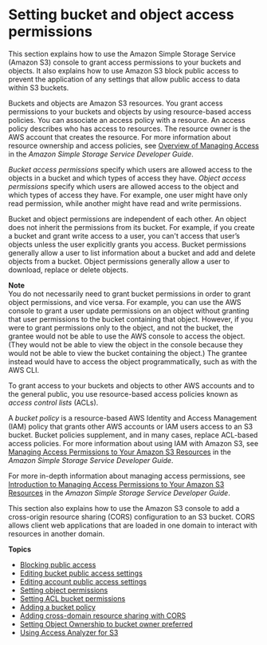 # Setting bucket and object access permissions<a name="set-permissions"></a>

This section explains how to use the Amazon Simple Storage Service \(Amazon S3\) console to grant access permissions to your buckets and objects\. It also explains how to use Amazon S3 block public access to prevent the application of any settings that allow public access to data within S3 buckets\. 

 Buckets and objects are Amazon S3 resources\.  You grant access permissions to your buckets and objects by using resource\-based access policies\. You can associate an access policy with a resource\. An access policy describes who has access to resources\. The resource owner is the AWS account that creates the resource\. For more information about resource ownership and access policies, see [Overview of Managing Access](https://docs.aws.amazon.com/AmazonS3/latest/dev/access-control-overview.html) in the *Amazon Simple Storage Service Developer Guide*\. 

*Bucket access permissions* specify which users are allowed access to the objects in a bucket and which types of access they have\. *Object access permissions* specify which users are allowed access to the object and which types of access they have\. For example, one user might have only read permission, while another might have read and write permissions\.

Bucket and object permissions are independent of each other\. An object does not inherit the permissions from its bucket\. For example, if you create a bucket and grant write access to a user, you can't access that user’s objects unless the user explicitly grants you access\. Bucket permissions generally allow a user to list information about a bucket and add and delete objects from a bucket\. Object permissions generally allow a user to download, replace or delete objects\.

**Note**  
You do not necessarily need to grant bucket permissions in order to grant object permissions, and vice versa\. For example, you can use the AWS console to grant a user update permissions on an object without granting that user permissions to the bucket containing that object\. However, if you were to grant permissions only to the object, and not the bucket, the grantee would not be able to use the AWS console to access the object\. \(They would not be able to view the object in the console because they would not be able to view the bucket containing the object\.\) The grantee instead would have to access the object programmatically, such as with the AWS CLI\.

 To grant access to your buckets and objects to other AWS accounts and to the general public, you use resource\-based access policies known as *access control lists* \(ACLs\)\. 

A *bucket policy* is a resource\-based AWS Identity and Access Management \(IAM\) policy that grants other AWS accounts or IAM users access to an S3 bucket\. Bucket policies supplement, and in many cases, replace ACL\-based access policies\.  For more information about using IAM with Amazon S3, see [Managing Access Permissions to Your Amazon S3 Resources](https://docs.aws.amazon.com/AmazonS3/latest/dev/s3-access-control.html) in the *Amazon Simple Storage Service Developer Guide*\. 

For more in\-depth information about managing access permissions, see [Introduction to Managing Access Permissions to Your Amazon S3 Resources](https://docs.aws.amazon.com/AmazonS3/latest/dev/intro-managing-access-s3-resources.html) in the *Amazon Simple Storage Service Developer Guide*\.

This section also explains how to use the Amazon S3 console to add a cross\-origin resource sharing \(CORS\) configuration to an S3 bucket\. CORS allows client web applications that are loaded in one domain to interact with resources in another domain\.

**Topics**
+ [Blocking public access](block-public-access.md)
+ [Editing bucket public access settings](block-public-access-bucket.md)
+ [Editing account public access settings](block-public-access-account.md)
+ [Setting object permissions](set-object-permissions.md)
+ [Setting ACL bucket permissions](set-bucket-permissions.md)
+ [Adding a bucket policy](add-bucket-policy.md)
+ [Adding cross\-domain resource sharing with CORS](add-cors-configuration.md)
+ [Setting Object Ownership to bucket owner preferred](add-object-ownership.md)
+ [Using Access Analyzer for S3](access-analyzer.md)